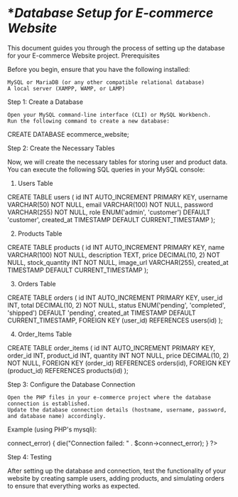# **Database Setup for E-commerce Website*

This document guides you through the process of setting up the database for your E-commerce Website project.
Prerequisites

Before you begin, ensure that you have the following installed:

    MySQL or MariaDB (or any other compatible relational database)
    A local server (XAMPP, WAMP, or LAMP)

Step 1: Create a Database

    Open your MySQL command-line interface (CLI) or MySQL Workbench.
    Run the following command to create a new database:

CREATE DATABASE ecommerce_website;

Step 2: Create the Necessary Tables

Now, we will create the necessary tables for storing user and product data. You can execute the following SQL queries in your MySQL console:
1. Users Table

CREATE TABLE users (
    id INT AUTO_INCREMENT PRIMARY KEY,
    username VARCHAR(50) NOT NULL,
    email VARCHAR(100) NOT NULL,
    password VARCHAR(255) NOT NULL,
    role ENUM('admin', 'customer') DEFAULT 'customer',
    created_at TIMESTAMP DEFAULT CURRENT_TIMESTAMP
);

2. Products Table

CREATE TABLE products (
    id INT AUTO_INCREMENT PRIMARY KEY,
    name VARCHAR(100) NOT NULL,
    description TEXT,
    price DECIMAL(10, 2) NOT NULL,
    stock_quantity INT NOT NULL,
    image_url VARCHAR(255),
    created_at TIMESTAMP DEFAULT CURRENT_TIMESTAMP
);

3. Orders Table

CREATE TABLE orders (
    id INT AUTO_INCREMENT PRIMARY KEY,
    user_id INT,
    total DECIMAL(10, 2) NOT NULL,
    status ENUM('pending', 'completed', 'shipped') DEFAULT 'pending',
    created_at TIMESTAMP DEFAULT CURRENT_TIMESTAMP,
    FOREIGN KEY (user_id) REFERENCES users(id)
);

4. Order_Items Table

CREATE TABLE order_items (
    id INT AUTO_INCREMENT PRIMARY KEY,
    order_id INT,
    product_id INT,
    quantity INT NOT NULL,
    price DECIMAL(10, 2) NOT NULL,
    FOREIGN KEY (order_id) REFERENCES orders(id),
    FOREIGN KEY (product_id) REFERENCES products(id)
);

Step 3: Configure the Database Connection

    Open the PHP files in your e-commerce project where the database connection is established.
    Update the database connection details (hostname, username, password, and database name) accordingly.

Example (using PHP's mysqli):

<?php
$host = 'localhost';  // Database server
$user = 'root';       // Database username
$password = '';       // Database password
$database = 'ecommerce_website';  // Database name

$conn = new mysqli($host, $user, $password, $database);

if ($conn->connect_error) {
    die("Connection failed: " . $conn->connect_error);
}
?>

Step 4: Testing

After setting up the database and connection, test the functionality of your website by creating sample users, adding products, and simulating orders to ensure that everything works as expected.
